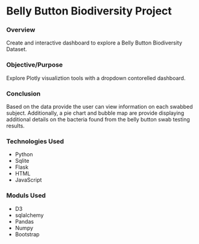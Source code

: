 # Belly Button Biodiversity Project

### Overview

Create and interactive dashboard to explore a Belly Button Biodiversity Dataset.

### Objective/Purpose

Explore Plotly visualiztion tools with a dropdown contorelled dashboard.

### Conclusion

Based on the data provide the user can view information on each swabbed subject.  Additionally, a pie chart and bubble map are provide displaying additional details on the bacteria found from the belly button swab testing results.

### Technologies Used

- Python
- Sqlite
- Flask
- HTML
- JavaScript

### Moduls Used

- D3
- sqlalchemy
- Pandas 
- Numpy
- Bootstrap
